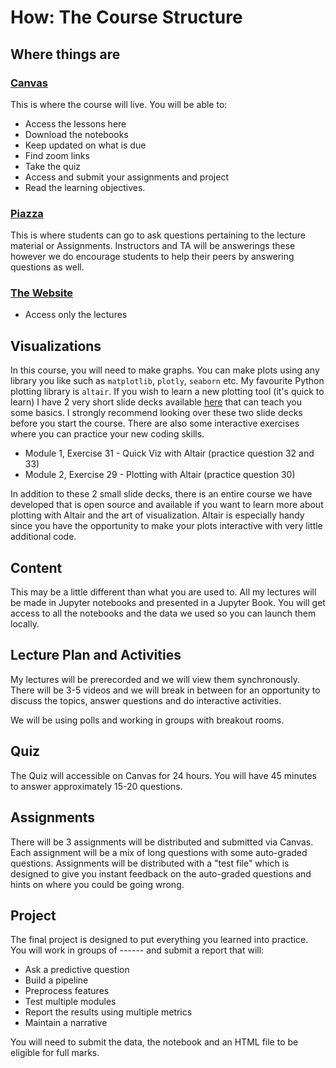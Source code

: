 # How: The Course Structure

## Where things are

### [Canvas](https://canvas.ubc.ca/courses/58082)
This is where the course will live.
You will be able to:
- Access the lessons here
- Download the notebooks
- Keep updated on what is due
- Find zoom links 
- Take the quiz
- Access and submit your assignments and project
- Read the learning objectives. 

### [Piazza](https://piazza.com/ubc.ca/winterterm22021/bait509ba12020w/home)

This is where students can go to ask questions pertaining to the lecture material or Assignments. 
Instructors and TA will be answerings these however we do encourage students to help their peers by answering questions as well. 


### [The Website](https://bait509-ubc.github.io/BAIT509/intro.html)
- Access only the lectures


## Visualizations 
In this course, you will need to make graphs. You can make plots using any library you like such as `matplotlib`, `plotly`, `seaborn` etc.  My favourite Python plotting library is `altair`. If you wish to learn a new plotting tool (it's quick to learn) I have 2 very short slide decks available [here](https://prog-learn.mds.ubc.ca/en/) that can teach you some basics. I strongly recommend looking over these two slide decks before you start the course. There are also some interactive exercises where you can practice your new coding skills. 

- Module 1, Exercise 31 - Quick Viz with Altair (practice question 32 and 33)
- Module 2, Exercise 29 - Plotting with Altair (practice question 30)

In addition to these 2 small slide decks, there is an entire course we have developed that is open source and available if you want to learn more about plotting with Altair and the art of visualization. Altair is especially handy since you have the opportunity to make your plots interactive with very little additional code. 

## Content 
This may be a little different than what you are used to. 
All my lectures will be made in Jupyter notebooks and presented in a Jupyter Book. You will get access to all the notebooks and the data we used so you can launch them locally.

## Lecture Plan and Activities
My lectures will be prerecorded and we will view them synchronously. There will be 3-5 videos and we will break in between for an opportunity to discuss the topics, answer questions and do interactive activities. 

We will be using polls and working in groups with breakout rooms.

## Quiz 

The Quiz will accessible on Canvas for 24 hours. You will have 45 minutes to answer approximately 15-20 questions. 

## Assignments 
There will be 3 assignments will be distributed and submitted via Canvas. 
Each assignment will be a mix of long questions with some auto-graded questions. Assignments will be distributed with a "test file" which is designed to give you instant feedback on the auto-graded questions and hints on where you could be going wrong. 

## Project 

The final project is designed to put everything you learned into practice. You will work in groups of ------ and submit a report that will:
- Ask a predictive question
- Build a pipeline 
- Preprocess features
- Test multiple modules 
- Report the results using multiple metrics
- Maintain a narrative 

You will need to submit the data, the notebook and an HTML file to be eligible for full marks. 